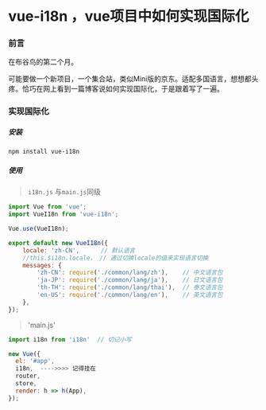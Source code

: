 # vue-i18n ，vue项目中如何实现国际化

### 前言

在布谷鸟的第二个月。

可能要做一个新项目，一个集合站，类似Mini版的京东。适配多国语言，想想都头疼。恰巧在网上看到一篇博客说如何实现国际化，于是跟着写了一遍。

### 实现国际化

##### 安装

`npm install vue-i18n`

##### 使用

> `i18n.js` 与`main.js`同级

```js
import Vue from 'vue';
import VueI18n from 'vue-i18n';

Vue.use(VueI18n);

export default new VueI18n({
    locale: 'zh-CN',      // 默认语言
    //this.$i18n.locale， // 通过切换locale的值来实现语言切换
    messages: {
        'zh-CN': require('./common/lang/zh'),    // 中文语言包
        'ja-JP': require('./common/lang/ja'),    // 日文语言包
        'th-TH': require('./common/lang/thai'),  // 泰文语言包
        'en-US': require('./common/lang/en'),    // 英文语言包
    },
});
```


> 'main.js'

```js
import i18n from 'i18n'  // 切记小写

new Vue({
  el: '#app',
  i18n,  ---->>>> 记得挂在
  router,
  store,
  render: h => h(App),
});
```

